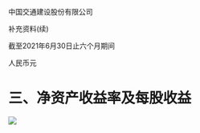 中国交通建设股份有限公司

补充资料(续)

截至2021年6月30日止六个月期间

人民币元

# 三、净资产收益率及每股收益 

![](https://cdn.mathpix.com/cropped/2024_06_28_a3d11120672b6825919bg-1.jpg?height=530&width=2451&top_left_y=552&top_left_x=244)

